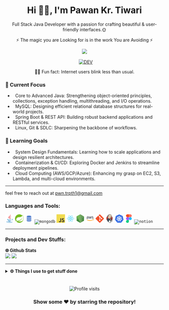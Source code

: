 <h1 align="center"> Hi 👋🏻, I'm Pawan Kr. Tiwari </br>
</h1>
<p align="center"> Full Stack Java Developer with a passion for crafting beautiful & user-friendly interfaces.🌞</p>
<p align="center"> ⚡ The magic you are Looking for is in the work You are Avoiding ⚡</p>



<!-- <p align="center">
  <img src="https://media4.giphy.com/media/v1.Y2lkPTc5MGI3NjExMjB0cjNzMzlxdmxjZXZobDd1d3A4dHg0cTA5djc5bnFieTBpbWJnMSZlcD12MV9pbnRlcm5hbF9naWZfYnlfaWQmY3Q9Zw/3osxYhj4VNwxHdlE9G/giphy.gif" width="280px"/>
</p>-->

<!-- <p align="center">
  <img src="https://media4.giphy.com/media/v1.Y2lkPTc5MGI3NjExanI1cjE2ZnF0NzNiemFyb3hjanFsb3AzMDJuZ3RxdWZ1cnRneG5xMCZlcD12MV9pbnRlcm5hbF9naWZfYnlfaWQmY3Q9Zw/S2xlARdxtV8v0IFdhl/giphy.gif" width="180px" style="border-radius:15px;" />
</p> -->

<!--<p align="center">
  <img src="https://media0.giphy.com/media/v1.Y2lkPTc5MGI3NjExd2EwbnBzbGN2aXlqdDV3cDBvb3RsZTRsYzB3ejF6cHFxeTN4Z3hxMiZlcD12MV9pbnRlcm5hbF9naWZfYnlfaWQmY3Q9Zw/l0Ex7VSPBXHKW9WOA/giphy.gif" width="380px"/>
</p>-->

<!--<p align="center">
  <img src="https://media.giphy.com/media/doXBzUFJRxpaUbuaqz/giphy.gif" width="680" height="249" style="border-radius:15px;" />
</p> -->

<p align="center">
  <img src="https://i.gifer.com/Detx.gif" width="280px" />
</p>








<p align="center">	
<a href="https://www.linkedin.com/in/pawankrtiwari" target="_blank"><img alt="" src="https://img.shields.io/badge/LinkedIn-000?logo=linkedin&logoColor=0A66C2&style=for-the-badge" style="vertical-align:center" /></a>
<a href="https://medium.com/@pawankr.tiwari" target="_blank"><img alt="" src="https://img.shields.io/badge/Medium-000?style=for-the-badge&logo=medium&logoColor=white" style="vertical-align:center" /></a>
<a href="https://dev.to/pawan_kumartiwari_5ea1b5" target="_blank"><img alt="DEV" src="https://img.shields.io/badge/DEV-000?style=for-the-badge&logo=dev.to&logoColor=white" style="vertical-align:center" /></a>






<!-- <p align="center">Glad to see you here!  -->
<p align="center">🍄‍🟫 Fun fact: Internet users blink less than usual. 
	
<!--### 🚀 About Me 

My tech journey is a dynamic blend of learning, experimenting, and sharing knowledge with the community.
-->
### 🔭 Current Focus
- &nbsp; Core to Advanced Java: Strengthening object-oriented principles, collections, exception handling, multithreading, and I/O operations.
- &nbsp; MySQL: Designing efficient relational database structures for real-world projects.
- &nbsp; Spring Boot & REST API: Building robust backend applications and RESTful services.
- &nbsp; Linux, Git & SDLC: Sharpening the backbone of workflows.


### 🌱 Learning Goals

- &nbsp; System Design Fundamentals: Learning how to scale applications and design resilient architectures. 
- &nbsp; Containerization & CI/CD: Exploring Docker and Jenkins to streamline deployment pipelines.
- &nbsp; Cloud Computing (AWS/GCP/Azure): Enhancing my grasp on EC2, S3, Lambda, and multi-cloud environments.
---
feel free to reach out at pwn.trpth1@gmail.com

<!--
<details>
  <summary><b> My Favorite </b></summary>

  <br />

- 💻 &nbsp; I love exploring new technologies and building cool stuff.
- 📰 &nbsp; Reading, writing & watching Tech Stuff whenever possible.
- 🍕 &nbsp; Meetups & Tech Events & Hackathons.

</details>
-->

### Languages and Tools:

<code><img height="27" src="https://raw.githubusercontent.com/devicons/devicon/master/icons/java/java-original.svg" alt="java"></code>
<code><img height="27" src="https://raw.githubusercontent.com/devicons/devicon/master/icons/spring/spring-original.svg" alt="spring boot"></code>
<code><img height="27" src="https://raw.githubusercontent.com/github/explore/80688e429a7d4ef2fca1e82350fe8e3517d3494d/topics/sql/sql.png" alt="sql"></code>
<code><img height="27" src="https://encrypted-tbn0.gstatic.com/images?q=tbn%3AANd9GcSTTzPAw-55ssm1Im594xYZ9eRQu2JylrkYLg&usqp=CAU" alt="mongodb"></code>
<code><img height="27" src="https://raw.githubusercontent.com/github/explore/80688e429a7d4ef2fca1e82350fe8e3517d3494d/topics/javascript/javascript.png" alt="javascript"></code>
<code><img height="27" src="https://raw.githubusercontent.com/github/explore/80688e429a7d4ef2fca1e82350fe8e3517d3494d/topics/react/react.png" alt="react"></code>
<code><img height="27" src="https://raw.githubusercontent.com/github/explore/80688e429a7d4ef2fca1e82350fe8e3517d3494d/topics/nodejs/nodejs.png" alt="nodejs"></code>
<code><img height="27" src="https://raw.githubusercontent.com/github/explore/80688e429a7d4ef2fca1e82350fe8e3517d3494d/topics/aws/aws.png" alt="aws"></code>
<code><img height="27" src="https://raw.githubusercontent.com/devicons/devicon/master/icons/git/git-original.svg" alt="git"></code>
<code><img height="27" src="https://raw.githubusercontent.com/devicons/devicon/master/icons/jenkins/jenkins-original.svg" alt="jenkins"></code>
<code><img height="27" src="https://raw.githubusercontent.com/devicons/devicon/master/icons/kubernetes/kubernetes-plain.svg" alt="kubernetes"></code>
<code><img height="27" src="https://raw.githubusercontent.com/devicons/devicon/master/icons/figma/figma-original.svg" alt="figma"></code>
<code><img height="27" src="https://www.notion.so/front-static/favicon.ico" alt="notion"></code>

---



### Projects and Dev Stuffs:

  <b>🌐 Github Stats</b>
  <br />
  <img height="180em" src="https://github-readme-stats.vercel.app/api?username=thepawankrtiwari&show_icons=true&hide_border=true&&count_private=true&include_all_commits=true&theme=dark" />
  <img height="180em" src="https://github-readme-stats.vercel.app/api/top-langs/?username=thepawankrtiwari&exclude_repo=KNN-Image-Classification&show_icons=true&hide_border=true&layout=compact&langs_count=8&theme=dark"/>

---
<!--
<details>
  <summary><b>☄️ Github Streaks</b></summary>

  <br />
  <img height="180em" src="https://github-readme-streak-stats.vercel.app/?user=thepawankrtiwari&hide_border=true&theme=dark" alt="GitHub Streak" />
</details>
-->

<details>
  <br />
  <summary><b>⚙️ Things I use to get stuff done</b></summary>
  	<ul>
  	    <li><b>OS:</b> Windows 11, version 23H2</li>
	    <li><b>Laptop: </b> Lenovo Ideapad</li>
  	    <li><b>Browser: </b> Chrome & Edge</li>
	    <li><b>Terminal: </b> bash</li>
	    <li><b>Code Editor:</b>Eclipse & VSCode </li>
 	    <li><b>Other Tools:</b> Notion & Figma </li>
	    <li><b>To Stay Updated:</b> Medium, YouTube and Hacker News</li>
	</ul>
</details>

#

<div align="center">

 
<p align="center">
    <img src="https://komarev.com/ghpvc/?username=thepawankrtiwari&style=for-the-badge&color=blue&label=Profile+Visits" alt="Profile visits"/>
</p> 


### Show some ❤️ by starring the repository!

</div>
